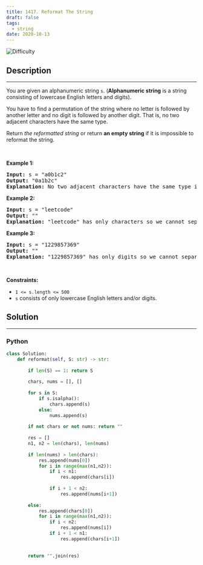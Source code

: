 ```yaml
---
title: 1417. Reformat The String
draft: false
tags: 
  - string
date: 2020-10-13
---
```


![Difficulty](https://img.shields.io/badge/Difficulty-Easy-blue.svg)

## Description

---
<p>You are given an alphanumeric string <code>s</code>. (<strong>Alphanumeric string</strong> is a string consisting of lowercase English letters and digits).</p>

<p>You have to find a permutation of the string where no letter is followed by another letter and no digit is followed by another digit. That is, no two adjacent characters have the same type.</p>

<p>Return <em>the reformatted string</em> or return <strong>an empty string</strong> if it is impossible to reformat the string.</p>

<p>&nbsp;</p>
<p><strong class="example">Example 1:</strong></p>

<pre>
<strong>Input:</strong> s = &quot;a0b1c2&quot;
<strong>Output:</strong> &quot;0a1b2c&quot;
<strong>Explanation:</strong> No two adjacent characters have the same type in &quot;0a1b2c&quot;. &quot;a0b1c2&quot;, &quot;0a1b2c&quot;, &quot;0c2a1b&quot; are also valid permutations.
</pre>

<p><strong class="example">Example 2:</strong></p>

<pre>
<strong>Input:</strong> s = &quot;leetcode&quot;
<strong>Output:</strong> &quot;&quot;
<strong>Explanation:</strong> &quot;leetcode&quot; has only characters so we cannot separate them by digits.
</pre>

<p><strong class="example">Example 3:</strong></p>

<pre>
<strong>Input:</strong> s = &quot;1229857369&quot;
<strong>Output:</strong> &quot;&quot;
<strong>Explanation:</strong> &quot;1229857369&quot; has only digits so we cannot separate them by characters.
</pre>

<p>&nbsp;</p>
<p><strong>Constraints:</strong></p>

<ul>
	<li><code>1 &lt;= s.length &lt;= 500</code></li>
	<li><code>s</code> consists of only lowercase English letters and/or digits.</li>
</ul>


## Solution

---
### Python
``` py title='reformat-the-string'
class Solution:
    def reformat(self, S: str) -> str:
        
        if len(S) == 1: return S
        
        chars, nums = [], []
        
        for s in S:
            if s.isalpha():
                chars.append(s)
            else:
                nums.append(s)
        
        if not chars or not nums: return ""
        
        res = []
        n1, n2 = len(chars), len(nums)
        
        if len(nums) > len(chars): 
            res.append(nums[0])
            for i in range(max(n1,n2)):
                if i < n1:
                    res.append(chars[i])
                    
                if i + 1 < n2:
                    res.append(nums[i+1])
                
        else:
            res.append(chars[0])
            for i in range(max(n1,n2)):
                if i < n2:
                    res.append(nums[i])
                if i + 1 < n1:
                    res.append(chars[i+1])
        
        
        return "".join(res)

```


